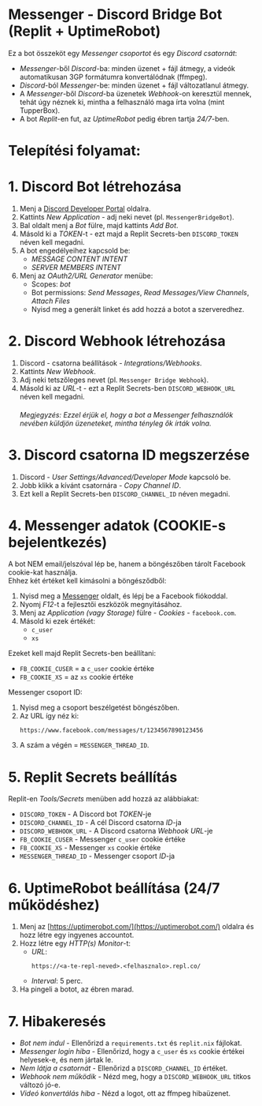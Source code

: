 # Messenger - Discord Bridge Bot (Replit + UptimeRobot)

Ez a bot összeköt egy *Messenger csoportot* és egy *Discord csatornát*:
   - *Messenger*-ből *Discord*-ba: minden üzenet + fájl átmegy, a videók automatikusan 3GP formátumra konvertálódnak (ffmpeg).
   - *Discord*-ból *Messenger*-be: minden üzenet + fájl változatlanul átmegy.
   - A *Messenger*-ből *Discord*-ba üzenetek *Webhook*-on keresztül mennek, tehát úgy néznek ki, mintha a felhasználó maga írta volna (mint TupperBox).
   - A bot *Replit*-en fut, az *UptimeRobot* pedig ébren tartja *24/7*-ben.

# Telepítési folyamat:

# 1. Discord Bot létrehozása
1. Menj a [Discord Developer Portal](https://discord.com/developers/applications) oldalra.
2. Kattints *New Application* - adj neki nevet (pl. `MessengerBridgeBot`).
3. Bal oldalt menj a *Bot* fülre, majd kattints *Add Bot*.
4. Másold ki a *TOKEN*-t - ezt majd a Replit Secrets-ben `DISCORD_TOKEN` néven kell megadni.
5. A bot engedélyeihez kapcsold be:
   - *MESSAGE CONTENT INTENT*
   - *SERVER MEMBERS INTENT*
6. Menj az *OAuth2/URL Generator* menübe:
   - Scopes: *bot*
   - Bot permissions: *Send Messages*, *Read Messages/View Channels*, *Attach Files*
   - Nyisd meg a generált linket és add hozzá a botot a szerveredhez.

# 2. Discord Webhook létrehozása
1. Discord - csatorna beállítások - *Integrations/Webhooks*.
2. Kattints *New Webhook*.
3. Adj neki tetszőleges nevet (pl. `Messenger Bridge Webhook`).
4. Másold ki az *URL*-t - ezt a Replit Secrets-ben `DISCORD_WEBHOOK_URL` néven kell megadni.
   ###### Megjegyzés: Ezzel érjük el, hogy a bot a Messenger felhasználók nevében küldjön üzeneteket, mintha tényleg ők írták volna.

# 3. Discord csatorna ID megszerzése
1. Discord - *User Settings/Advanced/Developer Mode* kapcsoló be.
2. Jobb klikk a kívánt csatornára - *Copy Channel ID*.
3. Ezt kell a Replit Secrets-ben `DISCORD_CHANNEL_ID` néven megadni.

# 4. Messenger adatok (COOKIE-s bejelentkezés)
A bot NEM email/jelszóval lép be, hanem a böngészőben tárolt Facebook cookie-kat használja.  
Ehhez két értéket kell kimásolni a böngésződből:

1. Nyisd meg a [Messenger](https://www.messenger.com/) oldalt, és lépj be a Facebook fiókoddal.
2. Nyomj *F12*-t a fejlesztői eszközök megnyitásához.
3. Menj az *Application (vagy Storage)* fülre - *Cookies* - `facebook.com`.
4. Másold ki ezek értékét:
   - `c_user`
   - `xs`

Ezeket kell majd Replit Secrets-ben beállítani:
- `FB_COOKIE_CUSER` = a `c_user` cookie értéke
- `FB_COOKIE_XS` = az `xs` cookie értéke

Messenger csoport ID:
1. Nyisd meg a csoport beszélgetést böngészőben.
2. Az URL így néz ki:
   ```
   https://www.facebook.com/messages/t/1234567890123456
   ```
3. A szám a végén = `MESSENGER_THREAD_ID`.

# 5. Replit Secrets beállítás
Replit-en *Tools/Secrets* menüben add hozzá az alábbiakat:

- `DISCORD_TOKEN` - A Discord bot *TOKEN*-je
- `DISCORD_CHANNEL_ID` - A cél Discord csatorna *ID*-ja
- `DISCORD_WEBHOOK_URL` - A Discord csatorna *Webhook URL*-je
- `FB_COOKIE_CUSER` - Messenger `c_user` cookie értéke
- `FB_COOKIE_XS` - Messenger `xs` cookie értéke
- `MESSENGER_THREAD_ID` - Messenger csoport *ID*-ja

# 6. UptimeRobot beállítása (24/7 működéshez)
1. Menj az [https://uptimerobot.com/](https://uptimerobot.com/) oldalra és hozz létre egy ingyenes accountot.
2. Hozz létre egy *HTTP(s) Monitor*-t:
   - *URL*:
     ```
     https://<a-te-repl-neved>.<felhasznalo>.repl.co/
     ```
   - *Interval*: 5 perc.
3. Ha pingeli a botot, az ébren marad.

# 7. Hibakeresés

- *Bot nem indul* - Ellenőrizd a `requirements.txt` és `replit.nix` fájlokat.
- *Messenger login hiba* - Ellenőrizd, hogy a `c_user` és `xs` cookie értékei helyesek-e, és nem jártak le.
- *Nem látja a csatornát* - Ellenőrizd a `DISCORD_CHANNEL_ID` értéket.
- *Webhook nem működik* - Nézd meg, hogy a `DISCORD_WEBHOOK_URL` titkos változó jó-e.
- *Videó konvertálás hiba* - Nézd a logot, ott az ffmpeg hibaüzenet.
